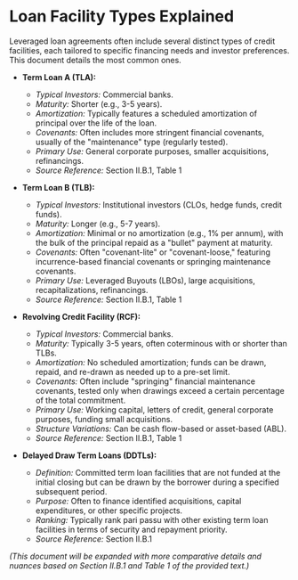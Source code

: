 # Loan Facility Types Explained

Leveraged loan agreements often include several distinct types of credit facilities, each tailored to specific financing needs and investor preferences. This document details the most common ones.

*   **Term Loan A (TLA):**
    *   *Typical Investors:* Commercial banks.
    *   *Maturity:* Shorter (e.g., 3-5 years).
    *   *Amortization:* Typically features a scheduled amortization of principal over the life of the loan.
    *   *Covenants:* Often includes more stringent financial covenants, usually of the "maintenance" type (regularly tested).
    *   *Primary Use:* General corporate purposes, smaller acquisitions, refinancings.
    *   *Source Reference:* Section II.B.1, Table 1

*   **Term Loan B (TLB):**
    *   *Typical Investors:* Institutional investors (CLOs, hedge funds, credit funds).
    *   *Maturity:* Longer (e.g., 5-7 years).
    *   *Amortization:* Minimal or no amortization (e.g., 1% per annum), with the bulk of the principal repaid as a "bullet" payment at maturity.
    *   *Covenants:* Often "covenant-lite" or "covenant-loose," featuring incurrence-based financial covenants or springing maintenance covenants.
    *   *Primary Use:* Leveraged Buyouts (LBOs), large acquisitions, recapitalizations, refinancings.
    *   *Source Reference:* Section II.B.1, Table 1

*   **Revolving Credit Facility (RCF):**
    *   *Typical Investors:* Commercial banks.
    *   *Maturity:* Typically 3-5 years, often coterminous with or shorter than TLBs.
    *   *Amortization:* No scheduled amortization; funds can be drawn, repaid, and re-drawn as needed up to a pre-set limit.
    *   *Covenants:* Often include "springing" financial maintenance covenants, tested only when drawings exceed a certain percentage of the total commitment.
    *   *Primary Use:* Working capital, letters of credit, general corporate purposes, funding small acquisitions.
    *   *Structure Variations:* Can be cash flow-based or asset-based (ABL).
    *   *Source Reference:* Section II.B.1, Table 1

*   **Delayed Draw Term Loans (DDTLs):**
    *   *Definition:* Committed term loan facilities that are not funded at the initial closing but can be drawn by the borrower during a specified subsequent period.
    *   *Purpose:* Often to finance identified acquisitions, capital expenditures, or other specific projects.
    *   *Ranking:* Typically rank pari passu with other existing term loan facilities in terms of security and repayment priority.
    *   *Source Reference:* Section II.B.1

*(This document will be expanded with more comparative details and nuances based on Section II.B.1 and Table 1 of the provided text.)*
